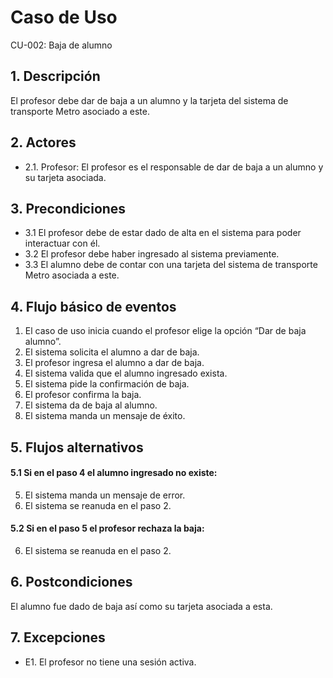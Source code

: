 # Caso de Uso
CU-002: Baja de alumno

## 1. Descripción
El profesor debe dar de baja a un alumno y la tarjeta del sistema de transporte Metro asociado a este.

## 2. Actores
- 2.1. Profesor: El profesor es el responsable de dar de baja a un alumno y su tarjeta asociada.

## 3. Precondiciones
- 3.1 El profesor debe de estar dado de alta en el sistema para poder interactuar con él.
- 3.2 El profesor debe haber ingresado al sistema previamente.
- 3.3 El alumno debe de contar con una tarjeta del sistema de transporte Metro asociada a este.

## 4. Flujo básico de eventos
1. El caso de uso inicia cuando el profesor elige la opción “Dar de baja alumno”.
2. El sistema solicita el alumno a dar de baja.
3. El profesor ingresa el alumno a dar de baja.
4. El sistema valida que el alumno ingresado exista.
5. El sistema pide la confirmación de baja.
6. El profesor confirma la baja.
7. El sistema da de baja al alumno.
8. El sistema manda un mensaje de éxito.


## 5. Flujos alternativos
#### 5.1 Si en el paso 4 el alumno ingresado no existe:
5. El sistema manda un mensaje de error.  
6. El sistema se reanuda en el paso 2.
#### 5.2 Si en el paso 5 el profesor rechaza la baja:
6. El sistema se reanuda en el paso 2.

## 6. Postcondiciones
El alumno fue dado de baja así como su tarjeta asociada a esta.

## 7. Excepciones
- E1. El profesor no tiene una sesión activa.

